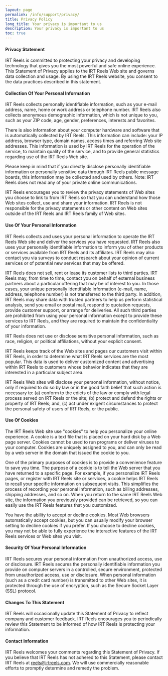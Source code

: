 ```yaml
---
layout: page
permalink: /info/support/privacy/
title: Privacy Policy
long_title: Your privacy is important to us
description: Your privacy is important to us
toc: true
---
```


#### Privacy Statement
IRT Reels is committed to protecting your privacy and developing technology that gives you the most powerful and safe online experience. This Statement of Privacy applies to the IRT Reels Web site and governs data collection and usage. By using the IRT Reels website, you consent to the data practices described in this statement.

#### Collection Of Your Personal Information
IRT Reels collects personally  identifiable information, such as your e-mail address, name, home or work  address or telephone number. IRT Reels also collects anonymous  demographic information, which is not unique to you, such as your ZIP code, age, gender, preferences, interests and favorites.

There is also information about your computer hardware and software that is automatically collected by IRT Reels. This information can include: your IP address, browser type, domain names, access times and  referring Web site addresses. This information is used by IRT Reels for the operation of the service, to maintain quality of the service, and to provide general statistics regarding use of the IRT Reels Web site.

Please keep in mind that if you directly disclose personally identifiable information or personally sensitive data through IRT Reels public  message boards, this information may be collected and used by others. Note: IRT Reels does not read any of your private online communications.

IRT Reels encourages you to review the privacy statements of Web sites you choose to link to from IRT Reels so that you can understand how those Web sites collect, use and share your information. IRT Reels is not responsible for the privacy statements or other content on Web sites outside of the IRT Reels and IRT Reels family of Web sites.

#### Use Of Your Personal Information
IRT Reels collects and uses your personal information to operate the IRT Reels Web site and deliver the services you have requested. IRT Reels also uses your personally identifiable information to inform you of other products or services available from IRT Reels and its affiliates. IRT Reels may also contact you via surveys to conduct research about your opinion of current services or of potential new services that may be offered.

IRT Reels does not sell, rent or lease its customer lists to third parties. IRT Reels may, from time to time, contact you on behalf of external business partners about a particular offering that may be of interest to you. In those cases, your unique  personally identifiable information (e-mail, name, address, telephone number) is not transferred to the third party. In addition, IRT Reels may share  data with trusted partners to help us perform statistical analysis, send you  email or postal mail, respond to quotation requests, provide customer support, or arrange for deliveries. All such third parties are prohibited from using your personal information except  to provide these services to IRT Reels, and they are required to  maintain the confidentiality of your information.

IRT Reels does not use or disclose sensitive personal information, such as race, religion, or political affiliations, without your explicit consent.

IRT Reels keeps track of the Web sites and pages our customers visit within IRT Reels, in order to determine what IRT Reels services are the most popular. This data is used to deliver customized content and advertising within IRT Reels to customers whose behavior indicates that they are interested in a particular subject area.

IRT Reels Web sites will disclose your personal information, without notice, only if required to do so by law or in the good faith belief that such action is necessary to: (a) conform to the edicts of the law or comply with legal process served on IRT Reels or the site; (b) protect and defend the rights or property of IRT Reels; and, (c) act under exigent circumstances to protect the personal safety of users of IRT Reels, or the public.

#### Use Of Cookies
The IRT Reels Web site use "cookies" to help you personalize your online experience. A cookie is a text file that is placed on your hard disk by a Web page server. Cookies cannot be used to run programs or deliver viruses to your computer. Cookies are uniquely assigned to you, and can only be read by a web server in the domain that issued the cookie to you.

One of the primary purposes of cookies is to provide a convenience feature to save you time. The purpose of a cookie is to tell the Web server that you have returned to a  specific page. For example, if you personalize IRT Reels pages, or register with IRT Reels site or services, a cookie helps IRT Reels to recall your specific information on subsequent visits. This simplifies the process of recording your personal information, such as billing addresses, shipping addresses, and so on. When you return to the same IRT Reels Web site, the information you previously provided can be retrieved, so you can easily use the IRT Reels features that you customized.

You have the ability to accept or decline cookies. Most Web browsers automatically accept cookies, but you can usually modify your browser setting to decline cookies if you prefer. If you choose to decline cookies, you may not be able to fully experience the interactive features of the IRT Reels services or Web sites you visit.

#### Security Of Your Personal Information
IRT Reels secures your personal information from  unauthorized access, use or disclosure. IRT Reels secures the personally identifiable information you provide on computer servers in a  controlled, secure environment, protected from unauthorized access, use or disclosure. When personal information (such as a credit card number) is transmitted to other Web sites, it is protected through the use of encryption, such as the Secure Socket Layer (SSL) protocol.

#### Changes To This Statement
IRT Reels will occasionally update this Statement of Privacy to reflect company and customer feedback. IRT Reels encourages you to periodically review this Statement to be informed of how IRT Reels is protecting your information.

#### Contact Information
IRT Reels welcomes your comments regarding this Statement of Privacy. If you believe that IRT Reels has not adhered to this Statement, please contact IRT Reels at reels@irtreels.com. We will use commercially reasonable efforts to promptly determine and remedy the problem.

